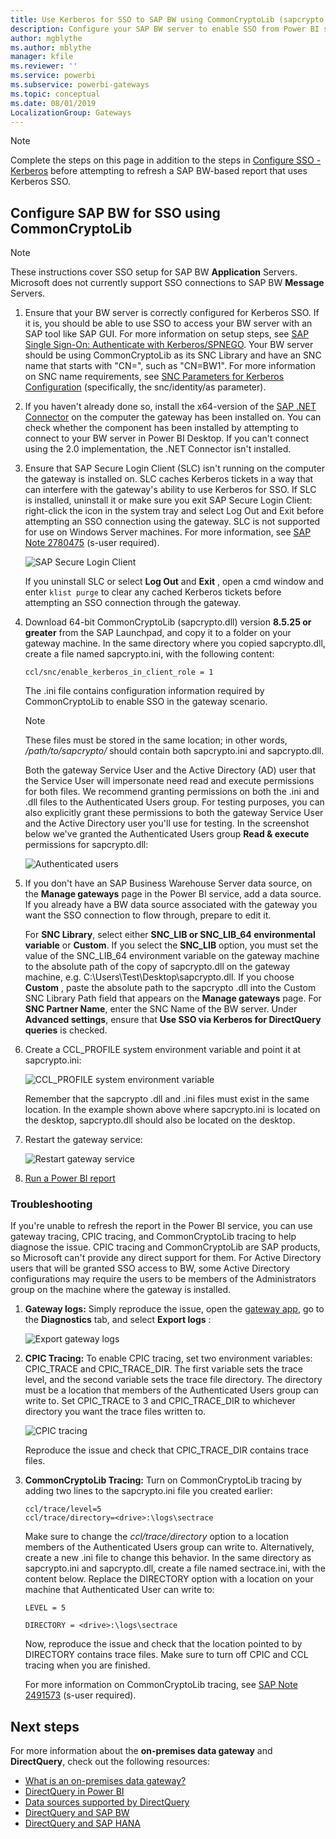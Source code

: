 ```yaml
---
title: Use Kerberos for SSO to SAP BW using CommonCryptoLib (sapcrypto.dll)
description: Configure your SAP BW server to enable SSO from Power BI service using CommonCryptoLib (sapcrypto.dll)
author: mgblythe
ms.author: mblythe
manager: kfile
ms.reviewer: ''
ms.service: powerbi
ms.subservice: powerbi-gateways
ms.topic: conceptual
ms.date: 08/01/2019
LocalizationGroup: Gateways
---
```

> [!NOTE]
> Complete the steps on this page in addition to the steps in [Configure SSO - Kerberos](service-gateway-sso-kerberos.md) before attempting to refresh a SAP BW-based report that uses Kerberos SSO.

## Configure SAP BW for SSO using CommonCryptoLib

> [!NOTE]
> These instructions cover SSO setup for SAP BW **Application** Servers. Microsoft does not currently support SSO connections to SAP BW **Message** Servers.

1. Ensure that your BW server is correctly configured for Kerberos SSO. If it is, you should be able to use SSO to access your BW server with an SAP tool like SAP GUI. For more information on setup steps, see [SAP Single Sign-On: Authenticate with Kerberos/SPNEGO](https://blogs.sap.com/2017/07/27/sap-single-sign-on-authenticate-with-kerberosspnego/). Your BW server should be using CommonCryptoLib as its SNC Library and have an SNC name that starts with "CN=", such as "CN=BW1". For more information on SNC name requirements, see [SNC Parameters for Kerberos Configuration](https://help.sap.com/viewer/df185fd53bb645b1bd99284ee4e4a750/3.0/en-US/360534094511490d91b9589d20abb49a.html) (specifically, the snc/identity/as parameter).

1. If you haven't already done so, install the x64-version of the [SAP .NET Connector](https://support.sap.com/en/product/connectors/msnet.html) on the computer the gateway has been installed on. You can check whether the component has been installed by attempting to connect to your BW server in  Power BI Desktop. If you can't connect using the 2.0 implementation, the .NET Connector isn't installed.

1. Ensure that SAP Secure Login Client (SLC) isn't running on the computer the gateway is installed on. SLC caches Kerberos tickets in a way that can interfere with the gateway's ability to use Kerberos for SSO. If SLC is installed, uninstall it or make sure you exit SAP Secure Login Client: right-click the icon in the system tray and select Log Out and Exit before attempting an SSO connection using the gateway. SLC is not supported for use on Windows Server machines. For more information, see [SAP Note 2780475](https://launchpad.support.sap.com/#/notes/2780475) (s-user required).

    ![SAP Secure Login Client](media/service-gateway-sso-kerberos/sap-secure-login-client.png)

    If you uninstall SLC or select **Log Out** and **Exit** , open a cmd window and enter `klist purge` to clear any cached Kerberos tickets before attempting an SSO connection through the gateway.

1. Download 64-bit CommonCryptoLib (sapcrypto.dll) version **8.5.25 or greater** from the SAP Launchpad, and copy it to a folder on your gateway machine. In the same directory where you copied sapcrypto.dll, create a file named sapcrypto.ini, with the following content:

    ```
    ccl/snc/enable_kerberos_in_client_role = 1
    ```

    The .ini file contains configuration information required by CommonCryptoLib to enable SSO in the gateway scenario.

    > [!NOTE]
    > These files must be stored in the same location; in other words, _/path/to/sapcrypto/_ should contain both sapcrypto.ini and sapcrypto.dll.

    Both the gateway Service User and the Active Directory (AD) user that the Service User will impersonate need read and execute permissions for both files. We recommend granting permissions on both the .ini and .dll files to the Authenticated Users group. For testing purposes, you can also explicitly grant these permissions to both the gateway Service User and the Active Directory user you'll use for testing. In the screenshot below we've granted the Authenticated Users group **Read &amp; execute** permissions for sapcrypto.dll:

    ![Authenticated users](media/service-gateway-sso-kerberos/authenticated-users.png)

1. If you don't have an SAP Business Warehouse Server data source, on the **Manage gateways** page in the Power BI service, add a data source. If you already have a BW data source associated with the gateway you want the SSO connection to flow through, prepare to edit it.

    For **SNC Library**, select either **SNC\_LIB or SNC\_LIB\_64 environmental variable** or **Custom**. If you select the **SNC\_LIB** option, you must set the value of the SNC\_LIB\_64 environment variable on the gateway machine to the absolute path of the copy of sapcrypto.dll on the gateway machine, e.g. C:\Users\Test\Desktop\sapcrypto.dll. If you choose **Custom** , paste the absolute path to the sapcrypto .dll into the Custom SNC Library Path field that appears on the **Manage gateways** page. For **SNC Partner Name**, enter the SNC Name of the BW server. Under **Advanced settings**, ensure that **Use SSO via Kerberos for DirectQuery queries** is checked.

1. Create a CCL\_PROFILE system environment variable and point it at sapcrypto.ini:

    ![CCL\_PROFILE system environment variable](media/service-gateway-sso-kerberos/ccl-profile-variable.png)

    Remember that the sapcrypto .dll and .ini files must exist in the same location. In the example shown above where sapcrypto.ini is located on the desktop, sapcrypto.dll should also be located on the desktop.

1. Restart the gateway service:

    ![Restart gateway service](media/service-gateway-sso-kerberos/restart-gateway-service.png)

1. [Run a Power BI report](service-gateway-sso-kerberos.md#run-a-power-bi-report)

### Troubleshooting

If you're unable to refresh the report in the Power BI service, you can use gateway tracing, CPIC tracing, and CommonCryptoLib tracing to help diagnose the issue. CPIC tracing and CommonCryptoLib are SAP products, so Microsoft can't provide any direct support for them. For Active Directory users that will be granted SSO access to BW, some Active Directory configurations may require the users to be members of the Administrators group on the machine where the gateway is installed.

1. **Gateway logs:** Simply reproduce the issue, open the [gateway app](https://docs.microsoft.com/data-integration/gateway/service-gateway-app), go to the **Diagnostics** tab, and select **Export logs** :

    ![Export gateway logs](media/service-gateway-sso-kerberos/export-gateway-logs.png)

1. **CPIC Tracing:** To enable CPIC tracing, set two environment variables: CPIC\_TRACE and CPIC\_TRACE\_DIR. The first variable sets the trace level, and the second variable sets the trace file directory. The directory must be a location that  members of the Authenticated Users group can write to. Set CPIC\_TRACE to 3 and CPIC\_TRACE\_DIR to whichever directory you want the trace files written to.

    ![CPIC tracing](media/service-gateway-sso-kerberos/cpic-tracing.png)

    Reproduce the issue and check that CPIC\_TRACE\_DIR contains trace files.

1. **CommonCryptoLib Tracing:** Turn on CommonCryptoLib tracing by adding two lines to the sapcrypto.ini file you created earlier:

    ```
    ccl/trace/level=5
    ccl/trace/directory=<drive>:\logs\sectrace
    ```

    Make sure to change the _ccl/trace/directory_ option to a location members of the Authenticated Users group can write to. Alternatively, create a new .ini file to change this behavior. In the same directory as sapcrypto.ini and sapcrypto.dll, create a file named sectrace.ini, with the content below. Replace the DIRECTORY option with a location on your machine that Authenticated User can write to:

    ```
    LEVEL = 5

    DIRECTORY = <drive>:\logs\sectrace
    ```

    Now, reproduce the issue and check that the location pointed to by DIRECTORY contains trace files. Make sure to turn off CPIC and CCL tracing when you are finished.

    For more information on CommonCryptoLib tracing, see [SAP Note 2491573](https://launchpad.support.sap.com/#/notes/2491573) (s-user required).

## Next steps

For more information about the **on-premises data gateway** and **DirectQuery**, check out the following resources:

* [What is an on-premises data gateway?](/data-integration/gateway/service-gateway-getting-started)
* [DirectQuery in Power BI](desktop-directquery-about.md)
* [Data sources supported by DirectQuery](desktop-directquery-data-sources.md)
* [DirectQuery and SAP BW](desktop-directquery-sap-bw.md)
* [DirectQuery and SAP HANA](desktop-directquery-sap-hana.md)
